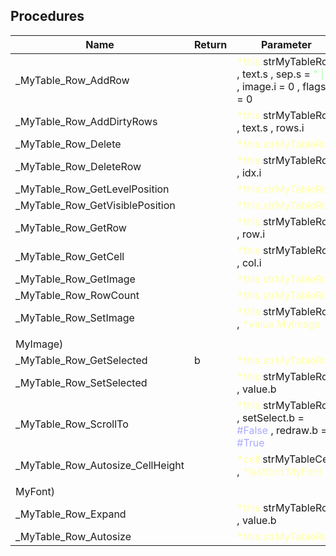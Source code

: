 ## Procedures

|Name|Return|Parameter|Comment|
| --- | --- | --- | --- |
|\_MyTable\_Row\_AddRow||<span style="color:#FFFFAA">*this.</span>strMyTableRow , text.s , sep.s = <span style="color:#AAFFAA">" \| "</span> , image.i = 0 , flags.i = 0||
|\_MyTable\_Row\_AddDirtyRows||<span style="color:#FFFFAA">*this.</span>strMyTableRow , text.s , rows.i||
|\_MyTable\_Row\_Delete||<span style="color:#FFFFAA">*this.strMyTableRow</span>||
|\_MyTable\_Row\_DeleteRow||<span style="color:#FFFFAA">*this.</span>strMyTableRow , idx.i||
|\_MyTable\_Row\_GetLevelPosition||<span style="color:#FFFFAA">*this.strMyTableRow</span>||
|\_MyTable\_Row\_GetVisiblePosition||<span style="color:#FFFFAA">*this.strMyTableRow</span>||
|\_MyTable\_Row\_GetRow||<span style="color:#FFFFAA">*this.</span>strMyTableRow , row.i||
|\_MyTable\_Row\_GetCell||<span style="color:#FFFFAA">*this.</span>strMyTableRow , col.i||
|\_MyTable\_Row\_GetImage||<span style="color:#FFFFAA">*this.strMyTableRow</span>||
|\_MyTable\_Row\_RowCount||<span style="color:#FFFFAA">*this.strMyTableRow</span>||
|\_MyTable\_Row\_SetImage||<span style="color:#FFFFAA">*this.</span>strMyTableRow , <span style="color:#FFFFAA">*value.MyImage</span>||
|||||
|MyImage)||||
|\_MyTable\_Row\_GetSelected|b|<span style="color:#FFFFAA">*this.strMyTableRow</span>||
|\_MyTable\_Row\_SetSelected||<span style="color:#FFFFAA">*this.</span>strMyTableRow , value.b||
|\_MyTable\_Row\_ScrollTo||<span style="color:#FFFFAA">*this.</span>strMyTableRow , setSelect.b = <span style="color:#AAAAFF">\#False</span> , redraw.b = <span style="color:#AAAAFF">\#True</span>||
|\_MyTable\_Row\_Autosize\_CellHeight||<span style="color:#FFFFAA">*cell.</span>strMyTableCell , <span style="color:#FFFFAA">*lastfont.MyFont</span>||
|||||
|MyFont)||||
|\_MyTable\_Row\_Expand||<span style="color:#FFFFAA">*this.</span>strMyTableRow , value.b||
|\_MyTable\_Row\_Autosize||<span style="color:#FFFFAA">*this.strMyTableRow</span>||


